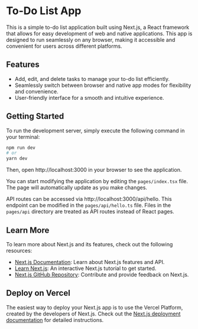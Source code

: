 # To-Do List App

This is a simple to-do list application built using Next.js, a React framework that allows for easy development of web and native applications. This app is designed to run seamlessly on any browser, making it accessible and convenient for users across different platforms.

## Features
- Add, edit, and delete tasks to manage your to-do list efficiently.
- Seamlessly switch between browser and native app modes for flexibility and convenience.
- User-friendly interface for a smooth and intuitive experience.

## Getting Started
To run the development server, simply execute the following command in your terminal:

```bash
npm run dev
# or
yarn dev
```

Then, open http://localhost:3000 in your browser to see the application.

You can start modifying the application by editing the `pages/index.tsx` file. The page will automatically update as you make changes.

API routes can be accessed via http://localhost:3000/api/hello. This endpoint can be modified in the `pages/api/hello.ts` file. Files in the `pages/api` directory are treated as API routes instead of React pages.

## Learn More
To learn more about Next.js and its features, check out the following resources:
- [Next.js Documentation](https://nextjs.org/docs): Learn about Next.js features and API.
- [Learn Next.js](https://nextjs.org/learn): An interactive Next.js tutorial to get started.
- [Next.js GitHub Repository](https://github.com/vercel/next.js): Contribute and provide feedback on Next.js.

## Deploy on Vercel
The easiest way to deploy your Next.js app is to use the Vercel Platform, created by the developers of Next.js. Check out the [Next.js deployment documentation](https://nextjs.org/docs/deployment) for detailed instructions.
